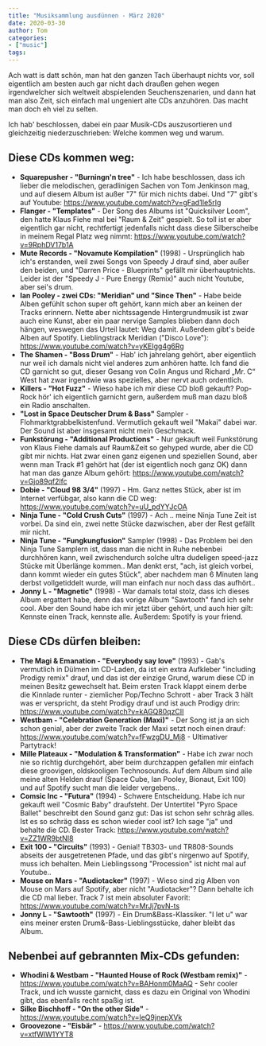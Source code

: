 ```yaml
---
title: "Musiksammlung ausdünnen - März 2020"
date: 2020-03-30
author: Tom
categories:
- ["music"]
tags:
---
```


Ach watt is datt schön, man hat den ganzen Tach überhaupt nichts vor, soll eigentlich am besten auch gar nicht dach draußen gehen wegen irgendwelcher sich weltweit abspielenden Seuchenszenarien, und dann hat man also Zeit, sich einfach mal ungeniert alte CDs anzuhören. Das macht man doch eh viel zu selten.

Ich hab' beschlossen, dabei ein paar Musik-CDs auszusortieren und gleichzeitig niederzuschrieben: Welche kommen weg und warum. 

<!-- more -->

## Diese CDs kommen weg: 
* **Squarepusher - "Burningn'n tree"** - Ich habe beschlossen, dass ich lieber die melodischen, geradlinigen Sachen von Tom Jenkinson mag, und auf diesem Album ist außer "7" für mich nichts dabei. Und "7" gibt's auf Youtube: https://www.youtube.com/watch?v=gFad1Ie5rIg 
* **Flanger - "Templates"** - Der Song des Albums ist "Quicksilver Loom", den hatte Klaus Fiehe mal bei "Raum & Zeit" gespielt. So toll ist er aber eigentlich gar nicht, rechtfertigt jedenfalls nicht dass diese Silberscheibe in meinem Regal Platz weg nimmt: https://www.youtube.com/watch?v=9RphDV17b1A
* **Mute Records - "Novamute Kompilation"** (1998) - Ursprünglich hab ich's erstanden, weil zwei Songs von Speedy J drauf sind, aber außer den beiden, und "Darren Price - Blueprints" gefällt mir überhauptnichts. Leider ist der "Speedy J - Pure Energy (Remix)" auch nicht Youtube, aber sei's drum.
* **Ian Pooley - zwei CDs: "Meridian" und "Since Then"** - Habe beide Alben gefühlt schon super oft gehört, kann mich aber an keinen der Tracks erinnern. Nette aber nichtssagende Hintergrundmusik ist zwar auch eine Kunst, aber ein paar nervige Samples blieben dann doch hängen, weswegen das Urteil lautet: Weg damit. Außerdem gibt's beide Alben auf Spotify. Lieblingstrack Meridian ("Disco Love"): https://www.youtube.com/watch?v=yKEIgg4g6Rg
* **The Shamen - "Boss Drum"** - Hab' ich jahrelang gehört, aber eigentlich nur weil ich damals nicht viel anderes zum anhören hatte. Ich fand die CD garnicht so gut, dieser Gesang von Colin Angus und Richard „Mr. C“ West hat zwar irgendwie was spezielles, aber nervt auch ordentlich.
* **Killers - "Hot Fuzz"** - Wieso habe ich mir diese CD bloß gekauft? Pop-Rock hör' ich eigentlich garnicht gern, außerdem muß man dazu bloß ein Radio anschalten.
* **"Lost in Space Deutscher Drum & Bass"** Sampler - Flohmarktgrabbelkistenfund. Vermutlich gekauft weil "Makai" dabei war. Der Sound ist aber insgesamt nicht mein Geschmack.
* **Funkstörung - "Additional Productions"** - Nur gekauft weil Funkstörung von Klaus Fiehe damals auf Raum&Zeit so gehyped wurde, aber die CD gibt mir nichts. Hat zwar einen ganz eigenen und speziellen Sound, aber wenn man Track #1 gehört hat (der ist eigentlich noch ganz OK) dann hat man das ganze Album gehört: https://www.youtube.com/watch?v=Gjo89qf2lfc
* **Dobie - "Cloud 98 3/4"** (1997) - Hm. Ganz nettes Stück, aber ist im Internet verfübgar, also kann die CD weg: https://www.youtube.com/watch?v=uU_pdYYJcOA
* **Ninja Tune - "Cold Crush Cuts"** (1997) - Ach .. meine Ninja Tune Zeit ist vorbei. Da sind ein, zwei nette Stücke dazwischen, aber der Rest gefällt mir nicht.
* **Ninja Tune - "Fungkungfusion"** Sampler (1998) - Das Problem bei den Ninja Tune Samplern ist, dass man die nicht in Ruhe nebenbei durchhören kann, weil zwischendurch solche ultra dudeligen speed-jazz Stücke mit Überlänge kommen.. Man denkt erst, "ach, ist gleich vorbei, dann kommt wieder ein gutes Stück", aber nachdem man 6 Minuten lang derbst vollgetiddelt wurde, will man einfach nur noch dass das aufhört.. 
* **Jonny L - "Magnetic"** (1998) - War damals total stolz, dass ich dieses Album ergattert habe, denn das vorige Album "Sawtooth" fand ich sehr cool. Aber den Sound habe ich mir jetzt über gehört, und auch hier gilt: Kennste einen Track, kennste alle. Außerdem: Spotify is your friend.


## Diese CDs dürfen bleiben: 
* **The Magi & Emanation - "Everybody say love"** (1993) - Gab's vermutlich in Dülmen im CD-Laden, da ist ein extra Aufkleber "including Prodigy remix" drauf, und das ist der einzige Grund, warum diese CD in meinen Besitz gewechselt hat. Beim ersten Track klappt einem derbe die Kinnlade runter - ziemlicher Pop/Techno Schrott - aber Track 3 hält was er verspricht, da steht Prodigy drauf und ist auch Prodigy drin: https://www.youtube.com/watch?v=kAGQ80qzCII
* **Westbam - "Celebration Generation (Maxi)"** - Der Song ist ja an sich schon genial, aber der zweite Track der Maxi setzt noch einen drauf: https://www.youtube.com/watch?v=fFwzgDU_Mj8 - Ultimativer Partytrack!
* **Mille Plateaux - "Modulation & Transformation"** - Habe ich zwar noch nie so richtig durchgehört, aber beim durchzappen gefallen mir einfach diese groovigen, oldskooligen Technosounds. Auf dem Album sind alle meine alten Helden drauf (Space Cube, Ian Pooley, Bionaut, Exit 100) und auf Spotify sucht man die leider vergebens.. 
* **Comsic Inc - "Futura"** (1994) - Schwere Entscheidung. Habe ich nur gekauft weil "Cosmic Baby" draufsteht. Der Untertitel "Pyro Space Ballet" beschreibt den Sound ganz gut: Das ist schon sehr schräg alles. Ist es so schräg dass es schon wieder cool ist? Ich sage "ja" und behalte die CD. Bester Track: https://www.youtube.com/watch?v=ZZ1WR9btNI8
* **Exit 100 - "Circuits"** (1993) - Genial! TB303- und TR808-Sounds abseits der ausgetretenen Pfade, und das gibt's nirgenwo auf Spotify, muss ich behalten. Mein Lieblingssong "Procession" ist nicht mal auf Youtube.. 
* **Mouse on Mars - "Audiotacker"** (1997) - Wieso sind zig Alben von Mouse on Mars auf Spotify, aber nicht "Audiotacker"? Dann behalte ich die CD mal lieber. Track 7 ist mein absoluter Favorit: https://www.youtube.com/watch?v=MrJj7pvN-ts
* **Jonny L - "Sawtooth"** (1997) - Ein Drum&Bass-Klassiker. "I let u" war eins meiner ersten Drum&-Bass-Lieblingsstücke, daher bleibt das Album. 


## Nebenbei auf gebrannten Mix-CDs gefunden: 
* **Whodini & Westbam - "Haunted House of Rock (Westbam remix)"** - https://www.youtube.com/watch?v=BAHonm0MaAQ - Sehr cooler Track, und ich wusste garnicht, dass es dazu ein Original von Whodini gibt, das ebenfalls recht spaßig ist.
* **Silke Bischhoff - "On the other Side"** - https://www.youtube.com/watch?v=leQ9jnepXVk
* **Groovezone - "Eisbär"** - https://www.youtube.com/watch?v=xtfWlW1YYT8
